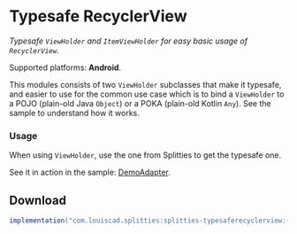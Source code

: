 # Typesafe RecyclerView

*Typesafe `ViewHolder` and `ItemViewHolder` for easy basic usage of
`RecyclerView`.*

Supported platforms: **Android**.

This modules consists of two `ViewHolder` subclasses that make it typesafe,
and easier to use for the common use case which is to bind a `ViewHolder` to a
POJO (plain-old Java `Object`) or a POKA (plain-old Kotlin `Any`).
See the sample to understand how it works.

### Usage

When using `ViewHolder`, use the one from Splitties to get the typesafe one.

See it in action in the sample: [DemoAdapter](
../../samples/android-app/src/androidMain/kotlin/com/example/splitties/demo/DemoAdapter.kt
).

## Download

```groovy
implementation("com.louiscad.splitties:splitties-typesaferecyclerview:{{version.splitties3}}")
```
